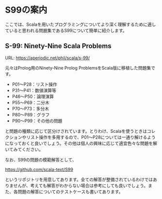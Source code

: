 # S99の案内

ここでは、Scalaを用いたプログラミングについてより深く理解するために適していると思われる問題集であるS99について簡単に紹介します。

## S-99: Ninety-Nine Scala Problems

URL: https://aperiodic.net/phil/scala/s-99/

元々はProlog用のNinety-Nine Prolog ProblemsをScala版に移植した問題集です。

* P01〜P28：リスト操作
* P31〜P41：数値演算等
* P46〜P50：論理演算
* P55〜P69：二分木
* P70〜P73：多分木
* P80〜P89：グラフ
* P90〜P99：その他の問題

と問題の種類に応じて区分けされています。とりわけ、Scalaを使うときはコレクションやリスト操作を多用するので、P01〜P28については一通り解けるようになっておくと良いでしょう。その他は個人の興味に応じて適宜色々な問題を解いてみてください。

なお、S99の問題の模範解答として、

https://github.com/scala-text/S99

というリポジトリを用意してあります。全ての解答が整備されているわけではありませんが、考えても解答がわからない場合は参考にしても良いでしょう。また、各問題の解答についてのテストケースも書いてあります。
